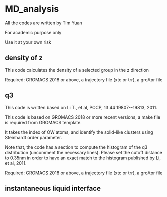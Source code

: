 # MD_analysis

All the codes are written by Tim Yuan

For academic purpose only

Use it at your own risk

## density of z
This code calculates the density of a selected group in the z direction

Required: GROMACS 2018 or above, a trajectory file (xtc or trr), a gro/tpr file

## q3
This code is written based on Li T., et al, PCCP, 13 44 19807--19813, 2011.

This code is based on GROMACS 2018 or more recent versions, a make file is required from GROMACS template.

It takes the index of OW atoms, and identify the solid-like clusters using Steinhardt order parameter.

Note that, the code has a section to compute the histogram of the q3 distribution (uncomment the necessary lines). Please set the cutoff distance to 0.35nm in order to have an exact match to the histogram published by Li, et al, 2011. 


Required: GROMACS 2018 or above, a trajectory file (xtc or trr), a gro/tpr file

## instantaneous liquid interface

